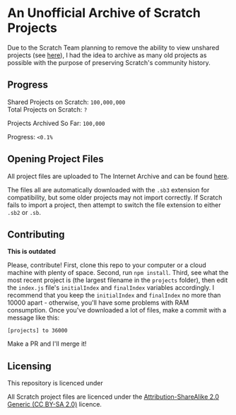 # An Unofficial Archive of Scratch Projects

Due to the Scratch Team planning to remove the ability to view unshared projects (see [here](https://github.com/LLK/scratch-www/pull/6773)), I had the idea to archive as many old projects as possible with the purpose of preserving Scratch's community history.

## Progress

Shared Projects on Scratch: `100,000,000`  
Total Projects on Scratch: `?`  

Projects Archived So Far: `100,000`  

Progress: `<0.1%`

## Opening Project Files

All project files are uploaded to The Internet Archive and can be found [here]().

The files all are automatically downloaded with the `.sb3` extension for compatibility, but some older projects may not import correctly.  If Scratch fails to import a project, then attempt to switch the file extension to either `.sb2` or `.sb`.

## Contributing

**This is outdated**

Please, contribute!  First, clone this repo to your computer or a cloud machine with plenty of space.  Second, run `npm install`.  Third, see what the most recent project is (the largest filename in the `projects` folder), then edit the `index.js` file's `initialIndex` and `finalIndex` variables accordingly.  I recommend that you keep the `initialIndex` and `finalIndex` no more than 10000 apart - otherwise, you'll have some problems with RAM consumption.  Once you've downloaded a lot of files, make a commit with a message like this: 

```
[projects] to 36000
```

Make a PR and I'll merge it!

## Licensing

This repository is licenced under

All Scratch project files are licenced under the [Attribution-ShareAlike 2.0 Generic (CC BY-SA 2.0)](https://creativecommons.org/licenses/by-sa/2.0/) licence.
